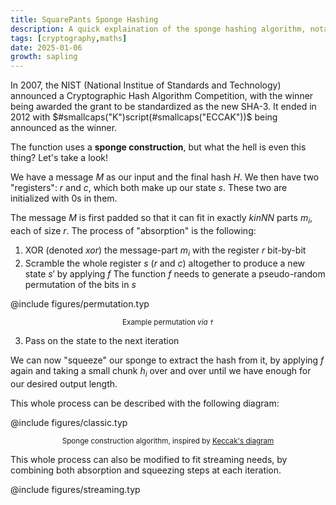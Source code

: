 ```yaml
---
title: SquarePants Sponge Hashing
description: A quick explaination of the sponge hashing algorithm, notably used in SHA-3
tags: [cryptography,maths]
date: 2025-01-06
growth: sapling
---
```


In 2007, the NIST (National Institue of Standards and Technology) announced a Cryptographic Hash Algorithm Competition, with the winner being awarded the grant to be standardized as the new SHA-3. It ended in 2012 with $#smallcaps("K​")script(#smallcaps("ECCAK"))$ being announced as the winner.

The function uses a **sponge construction**, but what the hell is even this thing? Let's take a look!

We have a message $M$ as our input and the final hash $H$. We then have two "registers": $r$ and $c$, which both make up our state $s$. These two are initialized with $0$s in them. 

The message $M$ is first padded so that it can fit in exactly $k in NN$ parts $m_i$, each of size $r$. The process of "absorption" is the following:

1. XOR (denoted $xor$) the message-part $m_i$ with the register $r$ bit-by-bit
2. Scramble the whole register $s$ ($r$ and $c$) altogether to produce a new state $s'$ by applying $f$
    The function $f$ needs to generate a pseudo-random permutation of the bits in $s$

@include figures/permutation.typ

<p align="center"
><small> Example permutation <i>via</i> <code class="language-math language-typst">f</code></small></p>

3. Pass on the state to the next iteration

We can now "squeeze" our sponge to extract the hash from it, by applying $f$ again and taking a small chunk $h_i$ over and over until we have enough for our desired output length. 

This whole process can be described with the following diagram:

@include figures/classic.typ


<p align="center"><small>Sponge construction algorithm, inspired by <a href="https://keccak.team/sponge_duplex.html">Keccak's diagram</a></small></p>

This whole process can also be modified to fit streaming needs, by combining both absorption and squeezing steps at each iteration.

@include figures/streaming.typ